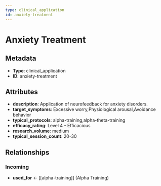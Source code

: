 ```yaml
---
type: clinical_application
id: anxiety-treatment
---
```


# Anxiety Treatment

## Metadata

- **Type**: clinical_application
- **ID**: anxiety-treatment

## Attributes

- **description**: Application of neurofeedback for anxiety disorders.
- **target_symptoms**: Excessive worry,Physiological arousal,Avoidance behavior
- **typical_protocols**: alpha-training,alpha-theta-training
- **efficacy_rating**: Level 4 - Efficacious
- **research_volume**: medium
- **typical_session_count**: 20-30

## Relationships

### Incoming

- **used_for** ← [[alpha-training]] (Alpha Training)

